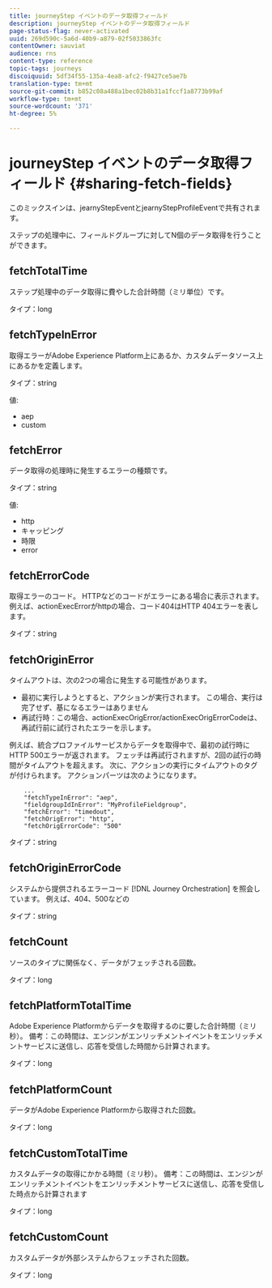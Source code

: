 ```yaml
---
title: journeyStep イベントのデータ取得フィールド
description: journeyStep イベントのデータ取得フィールド
page-status-flag: never-activated
uuid: 269d590c-5a6d-40b9-a879-02f5033863fc
contentOwner: sauviat
audience: rns
content-type: reference
topic-tags: journeys
discoiquuid: 5df34f55-135a-4ea8-afc2-f9427ce5ae7b
translation-type: tm+mt
source-git-commit: b852c08a488a1bec02b8b31a1fccf1a8773b99af
workflow-type: tm+mt
source-wordcount: '371'
ht-degree: 5%

---
```



# journeyStep イベントのデータ取得フィールド {#sharing-fetch-fields}

このミックスインは、jearnyStepEventとjearnyStepProfileEventで共有されます。

ステップの処理中に、フィールドグループに対してN個のデータ取得を行うことができます。

## fetchTotalTime

ステップ処理中のデータ取得に費やした合計時間（ミリ単位）です。

タイプ：long

## fetchTypeInError

取得エラーがAdobe Experience Platform上にあるか、カスタムデータソース上にあるかを定義します。

タイプ：string

値:
* aep
* custom

## fetchError

データ取得の処理時に発生するエラーの種類です。

タイプ：string

値:
* http
* キャッピング
* 時限
* error

## fetchErrorCode

取得エラーのコード。 HTTPなどのコードがエラーにある場合に表示されます。 例えば、actionExecErrorがhttpの場合、コード404はHTTP 404エラーを表します。

タイプ：string

## fetchOriginError

タイムアウトは、次の2つの場合に発生する可能性があります。

* 最初に実行しようとすると、アクションが実行されます。 この場合、実行は完了せず、基になるエラーはありません
* 再試行時：この場合、actionExecOrigError/actionExecOrigErrorCodeは、再試行前に試行されたエラーを示します。

例えば、統合プロファイルサービスからデータを取得中で、最初の試行時にHTTP 500エラーが返されます。 フェッチは再試行されますが、2回の試行の時間がタイムアウトを超えます。 次に、アクションの実行にタイムアウトのタグが付けられます。 アクションパーツは次のようになります。

```
    ...
    "fetchTypeInError": "aep",
    "fieldgroupIdInError": "MyProfileFieldgroup",
    "fetchError": "timedout",
    "fetchOrigError": "http",
    "fetchOrigErrorCode": "500"
```

タイプ：string

## fetchOriginErrorCode

システムから提供されるエラーコード [!DNL Journey Orchestration] を照会しています。 例えば、404、500などの

タイプ：string

## fetchCount

ソースのタイプに関係なく、データがフェッチされる回数。

タイプ：long

## fetchPlatformTotalTime

Adobe Experience Platformからデータを取得するのに要した合計時間（ミリ秒）。 備考：この時間は、エンジンがエンリッチメントイベントをエンリッチメントサービスに送信し、応答を受信した時間から計算されます。

タイプ：long

## fetchPlatformCount

データがAdobe Experience Platformから取得された回数。

タイプ：long

## fetchCustomTotalTime

カスタムデータの取得にかかる時間（ミリ秒）。 備考：この時間は、エンジンがエンリッチメントイベントをエンリッチメントサービスに送信し、応答を受信した時点から計算されます

タイプ：long

## fetchCustomCount

カスタムデータが外部システムからフェッチされた回数。

タイプ：long
